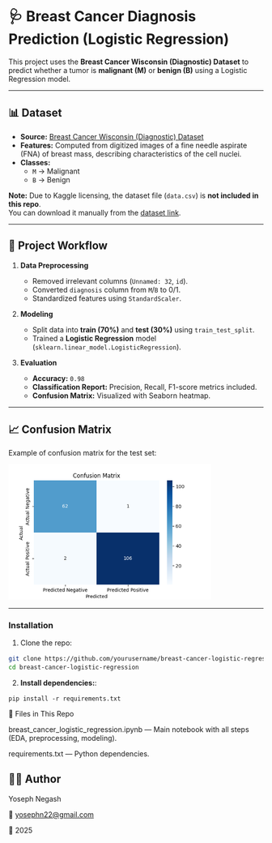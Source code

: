 # 🩺 Breast Cancer Diagnosis Prediction (Logistic Regression)

This project uses the **Breast Cancer Wisconsin (Diagnostic) Dataset** to predict whether a tumor is **malignant (M)** or **benign (B)** using a Logistic Regression model.

---

## 📊 Dataset

- **Source:** [Breast Cancer Wisconsin (Diagnostic) Dataset](https://www.kaggle.com/datasets/uciml/breast-cancer-wisconsin-data)
- **Features:** Computed from digitized images of a fine needle aspirate (FNA) of breast mass, describing characteristics of the cell nuclei.
- **Classes:**  
  - `M` → Malignant  
  - `B` → Benign  

**Note:** Due to Kaggle licensing, the dataset file (`data.csv`) is **not included in this repo**.  
You can download it manually from the [dataset link](https://www.kaggle.com/datasets/uciml/breast-cancer-wisconsin-data).

---

## 🚀 Project Workflow

1. **Data Preprocessing**
   - Removed irrelevant columns (`Unnamed: 32`, `id`).
   - Converted `diagnosis` column from `M`/`B` to 0/1.
   - Standardized features using `StandardScaler`.

2. **Modeling**
   - Split data into **train (70%)** and **test (30%)** using `train_test_split`.
   - Trained a **Logistic Regression** model (`sklearn.linear_model.LogisticRegression`).

3. **Evaluation**
   - **Accuracy:** `0.98`  
   - **Classification Report:** Precision, Recall, F1-score metrics included.
   - **Confusion Matrix:** Visualized with Seaborn heatmap.

---

## 📈 Confusion Matrix
Example of confusion matrix for the test set:

<img src="images/confusion_matrix.png" alt="Confusion Matrix" width="400">

---


### Installation

1. Clone the repo:

```bash
git clone https://github.com/yourusername/breast-cancer-logistic-regression.git
cd breast-cancer-logistic-regression
 ```
2. **Install dependencies:**:   
```commandline
pip install -r requirements.txt
```
📂 Files in This Repo

breast_cancer_logistic_regression.ipynb — Main notebook with all steps (EDA, preprocessing, modeling).

requirements.txt — Python dependencies.

## 👨‍💻 Author

Yoseph Negash

📧 yosephn22@gmail.com

📅 2025
